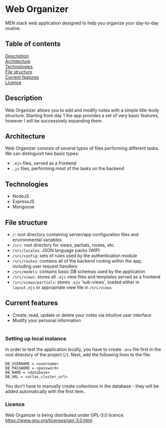 # Web Organizer
MEN stack web application designed to help you organize your day-to-day routine.

## Table of contents
[Description](#description)<br />
[Architecture](#architecture)<br />
[Technologies](#technologies)<br />
[File structure](#file-structure)<br />
[Current features](#current-features)<br />
[Licence](#licence)<br />

## Description
Web Organizer allows you to add and modify notes with a simple title-body structure. Starting from day 1 the app provides a set of very basic features, however I will be successively expanding them.

## Architecture
Web Organizer consists of several types of files performing different tasks. We can distinguish two basic types:
- `.ejs` files, served as a frontend
- `.js` files, performing most of the tasks on the backend

## Technologies
- NodeJS<br />
- ExpressJS<br />
- Mongoose<br />

## File structure
- `/`: root directory containing server/app configuration files and environmental variables<br />
- `/src`: root directory for views, partials, routes, etc.<br />
- `/src/locales`: JSON language packs (WIP)<br />
- `/src/config`: sets of rules used by the authentication module<br />
- `/src/routes`: contains all of the backend routing within the app, including user request handlers<br />
- `/src/models`: contains basic DB schemas used by the application<br />
- `/src/views`: stores all `.ejs` view files and templates served as a frontend<br />
- `/src/views/partials`: stores `.ejs` 'sub-views', loaded either in `layout.ejs` or appropriate view file in `/src/views`<br />

## Current features
- Create, read, update or delete your notes via intuitive user interface<br />
- Modify your personal information<br/><br />

### Setting up local instance
In order to test the application locally, you have to create `.env` file first in the root directory of the project (`/`).
Next, add the following lines to the file:
```
DB_USERNAME = <username>
DB_PASSWORD = <password>
DB_NAME = <database>
DB_URL = <atlas_cluster_url>
```

You don't have to manually create collections in the database - they will be added automatically with the first item.<br />

### Licence
Web Organizer is being distributed under GPL-3.0 licence.<br />
https://www.gnu.org/licenses/gpl-3.0.html

